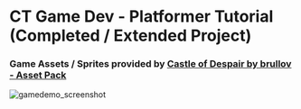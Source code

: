 # CT Game Dev - Platformer Tutorial (Completed / Extended Project)



### Game Assets / Sprites provided by [Castle of Despair by brullov - Asset Pack](https://brullov.itch.io/2d-platformer-asset-pack-castle-of-despair)

![gamedemo_screenshot](https://github.com/user-attachments/assets/3bd71179-ec21-431d-b01d-810831511639)
